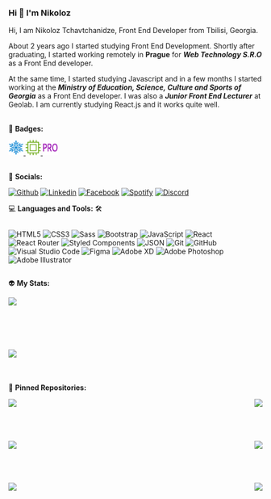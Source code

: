 ### Hi 👋 I'm Nikoloz

Hi, I am Nikoloz Tchavtchanidze, Front End Developer from Tbilisi, Georgia.

About 2 years ago I started studying Front End Development. Shortly after
graduating, I started working remotely in **Prague** for **_Web Technology S.R.O_**
as a Front End developer.

At the same time, I started studying Javascript and in a few months I started working at the **_Ministry of Education, Science, Culture and Sports of Georgia_** as a Front End developer. I was also a **_Junior Front End Lecturer_** at Geolab. I am currently studying React.js and it works quite well.
<br><br>

🥇 **Badges:** <br>

<div>
<a href='https://archiveprogram.github.com/'>
<img src='https://raw.githubusercontent.com/acervenky/animated-github-badges/master/assets/acbadge.gif' width='30' height='30'>
</a>

<a href='https://docs.github.com/en/developers'>
<img src='https://raw.githubusercontent.com/acervenky/animated-github-badges/master/assets/devbadge.gif' width='30' height='30'>
<a href='https://github.com/pricing'><img src='https://raw.githubusercontent.com/acervenky/animated-github-badges/master/assets/pro.gif' width='30' height='30'></a> 
</a>
</div>

<br>

🚀 **Socials:** <br>

[![Github](https://img.shields.io/badge/GitHub-100000?style=for-the-badge&logo=github&logoColor=white)](https://github.com/nchavchanidze)
[![Linkedin](https://img.shields.io/badge/LinkedIn-0077B5?style=for-the-badge&logo=linkedin&logoColor=white)](https://www.linkedin.com/in/nikoloztchavtchanidze/)
[![Facebook](https://img.shields.io/badge/Facebook-1877F2?style=for-the-badge&logo=facebook&logoColor=white)](https://www.facebook.com/nikoloztchavtchanidze/)
[![Spotify](https://img.shields.io/badge/Spotify-1ED760?&style=for-the-badge&logo=spotify&logoColor=white)](https://open.spotify.com/user/chavcha2001)
[![Discord](https://img.shields.io/badge/Discord-7289DA?style=for-the-badge&logo=discord&logoColor=white)](https://discordapp.com/users/392693599474810880)

💻 **Languages and Tools:** 🛠️<br>

<div style="display: flex; justify-content: center; align-items: center; flex-wrap: wrap;">

![HTML5](https://img.shields.io/badge/HTML5-E34F26?style=for-the-badge&logo=html5&logoColor=white)
![CSS3](https://img.shields.io/badge/CSS3-1572B6?style=for-the-badge&logo=css3&logoColor=white)
![Sass](https://img.shields.io/badge/Sass-CC6699?style=for-the-badge&logo=sass&logoColor=white)
![Bootstrap](https://img.shields.io/badge/Bootstrap-563D7C?style=for-the-badge&logo=bootstrap&logoColor=white)
![JavaScript](https://img.shields.io/badge/JavaScript-F7DF1E?style=for-the-badge&logo=javascript&logoColor=black)
![React](https://img.shields.io/badge/React-20232A?style=for-the-badge&logo=react&logoColor=61DAFB)
![React Router](https://img.shields.io/badge/React_Router-CA4245?style=for-the-badge&logo=react-router&logoColor=white)
![Styled Components](https://img.shields.io/badge/styled--components-DB7093?style=for-the-badge&logo=styled-components&logoColor=white)
![JSON](https://img.shields.io/badge/json-5E5C5C?style=for-the-badge&logo=json&logoColor=white)
![Git](https://img.shields.io/badge/Git-F05032?style=for-the-badge&logo=git&logoColor=white)
![GitHub](https://img.shields.io/badge/GitHub-100000?style=for-the-badge&logo=github&logoColor=white)
![Visual Studio Code](https://img.shields.io/badge/Visual_Studio_Code-0078D4?style=for-the-badge&logo=visual%20studio%20code&logoColor=white)
![Figma](https://img.shields.io/badge/Figma-F24E1E?style=for-the-badge&logo=figma&logoColor=white)
![Adobe XD](https://img.shields.io/badge/Adobe%20XD-FF61F6?style=for-the-badge&logo=Adobe%20XD&logoColor=white)
![Adobe Photoshop](https://img.shields.io/badge/Adobe%20Photoshop-31A8FF?style=for-the-badge&logo=Adobe%20Photoshop&logoColor=black)
![Adobe Illustrator](https://img.shields.io/badge/Adobe%20Illustrator-FF9A00?style=for-the-badge&logo=adobe%20illustrator&logoColor=white)



</div>

<!-- ![Top Langs](https://github-readme-stats.vercel.app/api/top-langs/?username=nchavchanidze&layout=compact&theme=dark)
![Anurag's GitHub stats](https://github-readme-stats.vercel.app/api?username=nchavchanidze&show_icons=true&theme=dark) -->

👽 **My Stats:** <br>

<div>
<a href="https://github.com/nchavchanidze">
<img src="https://github-readme-stats.vercel.app/api?username=nchavchanidze&show_icons=true&count_private=true&bg_color=45,D4C9C9,D4D4C9,C9D4D2,D4C9C9&title_color=222222&icon_color=222222" />
</a>
</div>
<br>
<br>
<div style="margin-top: 50px;">
<a href="https://github.com/nchavchanidze">
<img src="https://github-readme-stats.vercel.app/api/top-langs/?username=nchavchanidze&layout=compact&bg_color=45,D4C9C9,D4D4C9,C9D4D2,D4C9C9&title_color=222222&card_width=445" />
</a>
</div>
<br><br>
<!-- Repositories -->

📌 **Pinned Repositories:**
<div style="display: flex; justify-content: space-between; align-items: center; flex-direction: row;">
<a href="https://github.com/nchavchanidze/NTCH.GE">
  <!-- Change the `github-readme-stats.anuraghazra1.vercel.app` to `github-readme-stats.vercel.app`  -->
  <img src="https://github-readme-stats.anuraghazra1.vercel.app/api/pin/?username=nchavchanidze&repo=NTCH.GE&bg_color=45,D4C9C9,D4D4C9,C9D4D2,D4C9C9&title_color=222222&show_owner=true" />
</a>
<a align="right" style="margin-left: 50px;" href="https://github.com/nchavchanidze/Food-App-UI">
  <!-- Change the `github-readme-stats.anuraghazra1.vercel.app` to `github-readme-stats.vercel.app`  -->
  <img src="https://github-readme-stats.anuraghazra1.vercel.app/api/pin/?username=nchavchanidze&repo=Food-App-UI&bg_color=45,D4C9C9,D4D4C9,C9D4D2,D4C9C9&title_color=222222&show_owner=true" />
</a>
</div>
<br>
<br>
<div style="margin-top: 30px; display: flex; justify-content: space-between; align-items: center; flex-direction: row;">
<a href="https://github.com/nchavchanidze/Weather-App">
  <!-- Change the `github-readme-stats.anuraghazra1.vercel.app` to `github-readme-stats.vercel.app`  -->
  <img src="https://github-readme-stats.anuraghazra1.vercel.app/api/pin/?username=nchavchanidze&repo=Weather-App&bg_color=45,D4C9C9,D4D4C9,C9D4D2,D4C9C9&title_color=222222&show_owner=true" />
</a>
<a align="right" href="https://github.com/nchavchanidze/Recipe-Search-App">
  <!-- Change the `github-readme-stats.anuraghazra1.vercel.app` to `github-readme-stats.vercel.app`  -->
  <img src="https://github-readme-stats.anuraghazra1.vercel.app/api/pin/?username=nchavchanidze&repo=Recipe-Search-App&bg_color=45,D4C9C9,D4D4C9,C9D4D2,D4C9C9&title_color=222222&show_owner=true" />
</a>
</div>
<br>
<br>
<div style="margin-top: 30px; display: flex; justify-content: space-between; align-items: center; flex-direction: row;">
<a href="https://github.com/nchavchanidze/Todo-app">
  <!-- Change the `github-readme-stats.anuraghazra1.vercel.app` to `github-readme-stats.vercel.app`  -->
  <img src="https://github-readme-stats.anuraghazra1.vercel.app/api/pin/?username=nchavchanidze&repo=Todo-app&bg_color=45,D4C9C9,D4D4C9,C9D4D2,D4C9C9&title_color=222222&show_owner=true" />
</a>
<a align="right" href="https://github.com/nchavchanidze/Discord-Bot">
  <!-- Change the `github-readme-stats.anuraghazra1.vercel.app` to `github-readme-stats.vercel.app`  -->
  <img src="https://github-readme-stats.anuraghazra1.vercel.app/api/pin/?username=nchavchanidze&repo=Discord-Bot&bg_color=45,D4C9C9,D4D4C9,C9D4D2,D4C9C9&title_color=222222&show_owner=true" />
</a>
</div>
